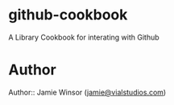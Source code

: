 # github-cookbook

A Library Cookbook for interating with Github

# Author

Author:: Jamie Winsor (<jamie@vialstudios.com>)
